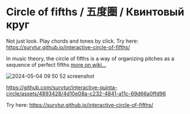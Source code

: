 # Circle of fifths / 五度圈 / Квинтовый круг
Not just look. Play chords and tones by click. Try here: https://survtur.github.io/interactive-circle-of-fifths/

In music theory, the circle of fifths is a way of organizing pitches as a sequence of perfect fifths [more on wiki...](https://en.wikipedia.org/wiki/Circle_of_fifths)

![2024-05-04 09 50 52 screenshot](https://github.com/survtur/interactive-quinta-circle/assets/4893428/472e8e56-febb-4c3e-b0d4-9404eb93fa21)


https://github.com/survtur/interactive-quinta-circle/assets/4893428/4d10e08a-c232-4841-a11c-69d66a0ffd96

Try here: https://survtur.github.io/interactive-circle-of-fifths/



